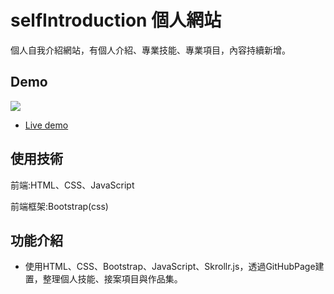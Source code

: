  # selfIntroduction 個人網站
 個人自我介紹網站，有個人介紹、專業技能、專業項目，內容持續新增。

## Demo

![](https://i.imgur.com/F8Wqy5K.gif)

- [Live demo](http://114.35.196.101:82/)

## 使用技術

前端:HTML、CSS、JavaScript

前端框架:Bootstrap(css)

## 功能介紹

- 使用HTML、CSS、Bootstrap、JavaScript、Skrollr.js，透過GitHubPage建置，整理個人技能、接案項目與作品集。


